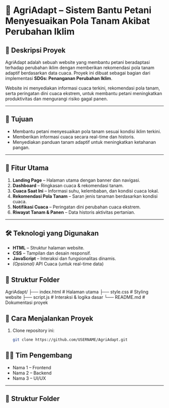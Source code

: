 # 🌱 AgriAdapt – Sistem Bantu Petani Menyesuaikan Pola Tanam Akibat Perubahan Iklim

## 🧭 Deskripsi Proyek
AgriAdapt adalah sebuah website yang membantu petani beradaptasi terhadap perubahan iklim dengan memberikan rekomendasi pola tanam adaptif berdasarkan data cuaca. Proyek ini dibuat sebagai bagian dari implementasi **SDGs: Penanganan Perubahan Iklim**.

Website ini menyediakan informasi cuaca terkini, rekomendasi pola tanam, serta peringatan dini cuaca ekstrem, untuk membantu petani meningkatkan produktivitas dan mengurangi risiko gagal panen.

---

## 🎯 Tujuan
- Membantu petani menyesuaikan pola tanam sesuai kondisi iklim terkini.  
- Memberikan informasi cuaca secara real-time dan historis.  
- Menyediakan panduan tanam adaptif untuk meningkatkan ketahanan pangan.

---

## 🧰 Fitur Utama
1. **Landing Page** – Halaman utama dengan banner dan navigasi.  
2. **Dashboard** – Ringkasan cuaca & rekomendasi tanam.  
3. **Cuaca Saat Ini** – Informasi suhu, kelembaban, dan kondisi cuaca lokal.  
4. **Rekomendasi Pola Tanam** – Saran jenis tanaman berdasarkan kondisi cuaca.  
5. **Notifikasi Cuaca** – Peringatan dini perubahan cuaca ekstrem.  
6. **Riwayat Tanam & Panen** – Data historis aktivitas pertanian.

---

## 🛠️ Teknologi yang Digunakan
- **HTML** – Struktur halaman website.  
- **CSS** – Tampilan dan desain responsif.  
- **JavaScript** – Interaksi dan fungsionalitas dinamis.  
- *(Opsional)* API Cuaca (untuk real-time data)

## 📂 Struktur Folder
AgriAdapt/
├── index.html       # Halaman utama
├── style.css        # Styling website
├── script.js        # Interaksi & logika dasar
└── README.md        # Dokumentasi proyek

## 🚀 Cara Menjalankan Proyek
1. Clone repository ini:
   ```bash
   git clone https://github.com/USERNAME/AgriAdapt.git

## 👨‍💻 Tim Pengembang
- Nama 1 – Frontend
- Nama 2 – Backend
- Nama 3 – UI/UX


---

## 📂 Struktur Folder

